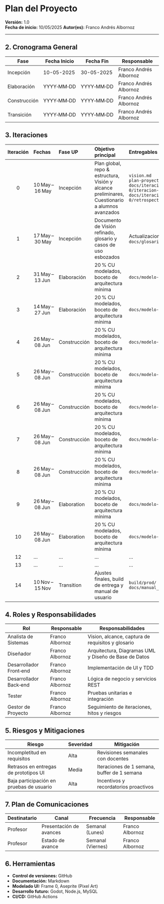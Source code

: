 # Plan del Proyecto

**Versión:** 1.0  
**Fecha de inicio:** 10/05/2025
**Autor(es):** Franco Andrés Albornoz  

---

## 2. Cronograma General

| Fase         | Fecha Inicio | Fecha Fin  | Responsable            |
| ------------ | ------------ | ---------- | ---------------------- |
| Incepción    | 10-05-2025   | 30-05-2025 | Franco Andrés Albornoz |
| Elaboración  | YYYY‑MM‑DD   | YYYY‑MM‑DD | Franco Andrés Albornoz |
| Construcción | YYYY‑MM‑DD   | YYYY‑MM‑DD | Franco Andrés Albornoz |
| Transición   | YYYY‑MM‑DD   | YYYY‑MM‑DD | Franco Andrés Albornoz |

## 3. Iteraciones

| Iteración | Fechas          | Fase UP      | Objetivo principal                                                                              | Entregables clave                                                                                                                       |
| :-------: | :-------------- | :----------- | :---------------------------------------------------------------------------------------------- | :-------------------------------------------------------------------------------------------------------------------------------------- |
|     0     | 10 May – 16 May | Incepción    | Plan global, repo & estructura, Visión y alcance preliminares, Cuestionario a alumnos avanzados | `vision.md`<br>`plan-proyecto.md`<br>`docs/iteraciones/iteracion-0/iteracion-0.md`<br>`docs/iteraciones/iteracion-0/retrospectiva-0.md` |
|     1     | 17 May – 30 May | Incepción    | Documento de Visión refinado, glosario y casos de uso esbozados                                 | Actualizaciones en `vision.md`<br>`docs/glosario.md`                                                                                    |
|     2     | 31 May – 13 Jun | Elaboración  | 20 % CU modelados, boceto de arquitectura mínima                                                | `docs/modelo-casos-uso.md`                                                                                                              |
|     3     | 14 May – 27 Jun | Elaboración  | 20 % CU modelados, boceto de arquitectura mínima                                                | `docs/modelo-casos-uso.md`                                                                                                              |
|     4     | 26 May – 08 Jun | Construcción | 20 % CU modelados, boceto de arquitectura mínima                                                | `docs/modelo-casos-uso.md`                                                                                                              |
|     5     | 26 May – 08 Jun | Construcción | 20 % CU modelados, boceto de arquitectura mínima                                                | `docs/modelo-casos-uso.md`                                                                                                              |
|     6     | 26 May – 08 Jun | Construcción | 20 % CU modelados, boceto de arquitectura mínima                                                | `docs/modelo-casos-uso.md`                                                                                                              |
|     7     | 26 May – 08 Jun | Construcción | 20 % CU modelados, boceto de arquitectura mínima                                                | `docs/modelo-casos-uso.md`                                                                                                              |
|     8     | 26 May – 08 Jun | Construcción | 20 % CU modelados, boceto de arquitectura mínima                                                | `docs/modelo-casos-uso.md`                                                                                                              |
|     9     | 26 May – 08 Jun | Elaboration  | 20 % CU modelados, boceto de arquitectura mínima                                                | `docs/modelo-casos-uso.md`                                                                                                              |
|    10     | 26 May – 08 Jun | Elaboration  | 20 % CU modelados, boceto de arquitectura mínima                                                | `docs/modelo-casos-uso.md`                                                                                                              |
|    12     | …               | …            | …                                                                                               | …                                                                                                                                       |
|    13     | …               | …            | …                                                                                               | …                                                                                                                                       |
|    14     | 10 Nov – 15 Nov | Transition   | Ajustes finales, build de entrega y manual de usuario                                           | `build/prod/`<br>`docs/manual_usuario.md`                                                                                               |

## 4. Roles y Responsabilidades

| Rol                     | Responsable     | Responsabilidades                                     |
| ----------------------- | --------------- | ----------------------------------------------------- |
| Analista de Sistemas    | Franco Albornoz | Vision, alcance, captura de requisitos y glosario     |
| Diseñador               | Franco Albornoz | Arquitectura, Diagramas UML y Diseño de Base de Datos |
| Desarrollador Front‑end | Franco Albornoz | Implementación de UI y TDD                            |
| Desarrollador Back‑end  | Franco Albornoz | Lógica de negocio y servicios REST                    |
| Tester                  | Franco Albornoz | Pruebas unitarias e integración                       |
| Gestor de Proyecto      | Franco Albornoz | Seguimiento de iteraciones, hitos y riesgos           |

## 5. Riesgos y Mitigaciones

| Riesgo                                   | Severidad | Mitigación                                  |
| ---------------------------------------- | --------- | ------------------------------------------- |
| Incompletitud en requisitos              | Alta      | Revisiones semanales con docentes           |
| Retrasos en entregas de prototipos UI    | Media     | Iteraciones de 1 semana, buffer de 1 semana |
| Baja participación en pruebas de usuario | Alta      | Incentivos y recordatorios proactivos       |

## 7. Plan de Comunicaciones

| Destinatario | Canal                   | Frecuencia        | Responsable     |
| ------------ | ----------------------- | ----------------- | --------------- |
| Profesor     | Presentación de avances | Semanal (Lunes)   | Franco Albornoz |
| Profesor     | Estado de avance        | Semanal (Viernes) | Franco Albornoz |

## 6. Herramientas

- **Control de versiones:** GitHub
- **Documentación:** Markdown
- **Modelado UI:** Frame 0, Aseprite (Pixel Art)
- **Desarrollo futuro:** Godot, Node.js, MySQL
- **CI/CD:** GitHub Actions